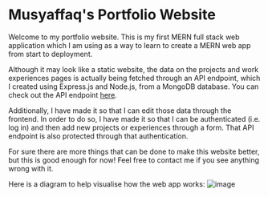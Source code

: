 # Musyaffaq's Portfolio Website

Welcome to my portfolio website. This is my first MERN full stack web application which I am using as a way to learn to create a MERN web app from start to deployment.

Although it may look like a static website, the data on the projects and work experiences pages is actually being fetched through an API endpoint, which I created using Express.js and Node.js, from a MongoDB database. You can check out the API endpoint [here](https://musyaffaq-portfolio-api.vercel.app).

Additionally, I have made it so that I can edit those data through the frontend. In order to do so, I have made it so that I can be authenticated (i.e. log in) and then add new projects or experiences through a form. That API endpoint is also protected through that authentication.

For sure there are more things that can be done to make this website better, but this is good enough for now! Feel free to contact me if you see anything wrong with it.

Here is a diagram to help visualise how the web app works: 
![image](https://user-images.githubusercontent.com/18120258/215794889-33b7ca53-ec7d-4aa1-91e1-f34dff529f21.png)
